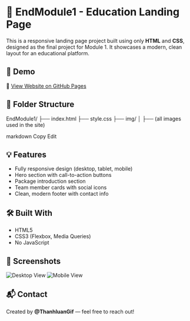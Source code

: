# 🌱 EndModule1 - Education Landing Page

This is a responsive landing page project built using only **HTML** and **CSS**, designed as the final project for Module 1. It showcases a modern, clean layout for an educational platform.

## 🚀 Demo

🔗 [View Website on GitHub Pages](https://thanhluangif.github.io/EndModule1/)

## 📁 Folder Structure

EndModule1/
├── index.html
├── style.css
├── img/
│ ├── (all images used in the site)

markdown
Copy
Edit

## 💡 Features

- Fully responsive design (desktop, tablet, mobile)
- Hero section with call-to-action buttons
- Package introduction section
- Team member cards with social icons
- Clean, modern footer with contact info

## 🛠️ Built With

- HTML5
- CSS3 (Flexbox, Media Queries)
- No JavaScript

## 📸 Screenshots

![Desktop View](img/screenshot-desktop.png)
![Mobile View](img/screenshot-mobile.png)

## 📬 Contact

Created by **@ThanhluanGif** — feel free to reach out!
